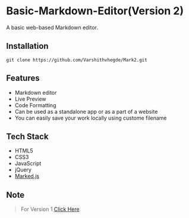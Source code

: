 # Basic-Markdown-Editor(Version 2)
A basic web-based Markdown editor. 

## Installation

```git
git clone https://github.com/Varshithvhegde/Mark2.git
```

## Features

- Markdown editor
- Live Preview
- Code Formatting
- Can be used as a standalone app or as a part of a website
- You can easily save your work locally using custome filename

## Tech Stack

- HTML5
- CSS3
- JavaScript
- jQuery
- <a href="https://marked.js.org">Marked.js</a>

## Note
> For Version 1 [Click Here](https://github.com/Varshithvhegde/MarkEditor)
